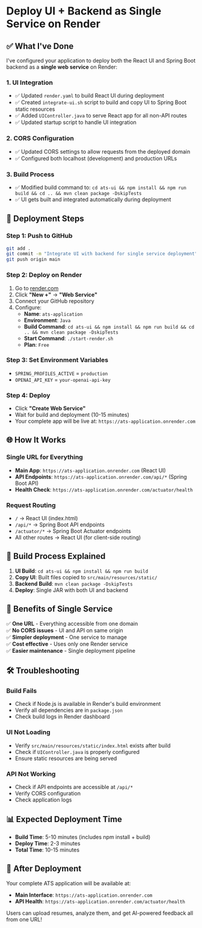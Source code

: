 # Deploy UI + Backend as Single Service on Render

## ✅ **What I've Done**

I've configured your application to deploy both the React UI and Spring Boot backend as a **single web service** on Render:

### **1. UI Integration**
- ✅ Updated `render.yaml` to build React UI during deployment
- ✅ Created `integrate-ui.sh` script to build and copy UI to Spring Boot static resources
- ✅ Added `UIController.java` to serve React app for all non-API routes
- ✅ Updated startup script to handle UI integration

### **2. CORS Configuration**
- ✅ Updated CORS settings to allow requests from the deployed domain
- ✅ Configured both localhost (development) and production URLs

### **3. Build Process**
- ✅ Modified build command to: `cd ats-ui && npm install && npm run build && cd .. && mvn clean package -DskipTests`
- ✅ UI gets built and integrated automatically during deployment

## 🚀 **Deployment Steps**

### **Step 1: Push to GitHub**
```bash
git add .
git commit -m "Integrate UI with backend for single service deployment"
git push origin main
```

### **Step 2: Deploy on Render**
1. Go to [render.com](https://render.com)
2. Click **"New +"** → **"Web Service"**
3. Connect your GitHub repository
4. Configure:
   - **Name**: `ats-application`
   - **Environment**: `Java`
   - **Build Command**: `cd ats-ui && npm install && npm run build && cd .. && mvn clean package -DskipTests`
   - **Start Command**: `./start-render.sh`
   - **Plan**: `Free`

### **Step 3: Set Environment Variables**
- `SPRING_PROFILES_ACTIVE` = `production`
- `OPENAI_API_KEY` = `your-openai-api-key`

### **Step 4: Deploy**
- Click **"Create Web Service"**
- Wait for build and deployment (10-15 minutes)
- Your complete app will be live at: `https://ats-application.onrender.com`

## 🌐 **How It Works**

### **Single URL for Everything**
- **Main App**: `https://ats-application.onrender.com` (React UI)
- **API Endpoints**: `https://ats-application.onrender.com/api/*` (Spring Boot API)
- **Health Check**: `https://ats-application.onrender.com/actuator/health`

### **Request Routing**
- `/` → React UI (index.html)
- `/api/*` → Spring Boot API endpoints
- `/actuator/*` → Spring Boot Actuator endpoints
- All other routes → React UI (for client-side routing)

## 🔧 **Build Process Explained**

1. **UI Build**: `cd ats-ui && npm install && npm run build`
2. **Copy UI**: Built files copied to `src/main/resources/static/`
3. **Backend Build**: `mvn clean package -DskipTests`
4. **Deploy**: Single JAR with both UI and backend

## 🎯 **Benefits of Single Service**

✅ **One URL** - Everything accessible from one domain  
✅ **No CORS issues** - UI and API on same origin  
✅ **Simpler deployment** - One service to manage  
✅ **Cost effective** - Uses only one Render service  
✅ **Easier maintenance** - Single deployment pipeline  

## 🛠️ **Troubleshooting**

### **Build Fails**
- Check if Node.js is available in Render's build environment
- Verify all dependencies are in `package.json`
- Check build logs in Render dashboard

### **UI Not Loading**
- Verify `src/main/resources/static/index.html` exists after build
- Check if `UIController.java` is properly configured
- Ensure static resources are being served

### **API Not Working**
- Check if API endpoints are accessible at `/api/*`
- Verify CORS configuration
- Check application logs

## 📊 **Expected Deployment Time**

- **Build Time**: 5-10 minutes (includes npm install + build)
- **Deploy Time**: 2-3 minutes
- **Total Time**: 10-15 minutes

## 🎉 **After Deployment**

Your complete ATS application will be available at:
- **Main Interface**: `https://ats-application.onrender.com`
- **API Health**: `https://ats-application.onrender.com/actuator/health`

Users can upload resumes, analyze them, and get AI-powered feedback all from one URL!
